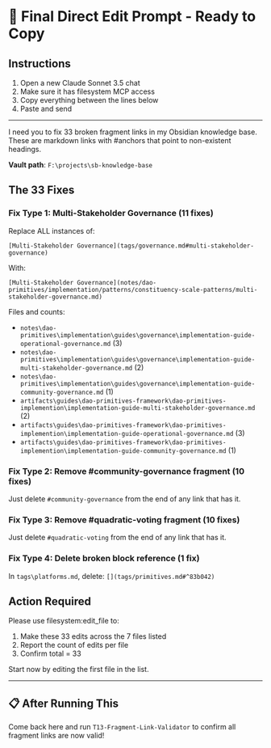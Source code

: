 # 🎯 Final Direct Edit Prompt - Ready to Copy

## Instructions
1. Open a new Claude Sonnet 3.5 chat
2. Make sure it has filesystem MCP access
3. Copy everything between the lines below
4. Paste and send

---

I need you to fix 33 broken fragment links in my Obsidian knowledge base. These are markdown links with #anchors that point to non-existent headings.

**Vault path**: `F:\projects\sb-knowledge-base`

## The 33 Fixes

### Fix Type 1: Multi-Stakeholder Governance (11 fixes)
Replace ALL instances of:
```
[Multi-Stakeholder Governance](tags/governance.md#multi-stakeholder-governance)
```
With:
```
[Multi-Stakeholder Governance](notes/dao-primitives/implementation/patterns/constituency-scale-patterns/multi-stakeholder-governance.md)
```

Files and counts:
- `notes\dao-primitives\implementation\guides\governance\implementation-guide-operational-governance.md` (3)
- `notes\dao-primitives\implementation\guides\governance\implementation-guide-multi-stakeholder-governance.md` (2)
- `notes\dao-primitives\implementation\guides\governance\implementation-guide-community-governance.md` (1)
- `artifacts\guides\dao-primitives-framework\dao-primitives-implemention\implementation-guide-multi-stakeholder-governance.md` (2)
- `artifacts\guides\dao-primitives-framework\dao-primitives-implemention\implementation-guide-operational-governance.md` (3)
- `artifacts\guides\dao-primitives-framework\dao-primitives-implemention\implementation-guide-community-governance.md` (1)

### Fix Type 2: Remove #community-governance fragment (10 fixes)
Just delete `#community-governance` from the end of any link that has it.

### Fix Type 3: Remove #quadratic-voting fragment (10 fixes)  
Just delete `#quadratic-voting` from the end of any link that has it.

### Fix Type 4: Delete broken block reference (1 fix)
In `tags\platforms.md`, delete: `[](tags/primitives.md#^83b042)`

## Action Required

Please use filesystem:edit_file to:
1. Make these 33 edits across the 7 files listed
2. Report the count of edits per file
3. Confirm total = 33

Start now by editing the first file in the list.

---

## 📋 After Running This

Come back here and run `T13-Fragment-Link-Validator` to confirm all fragment links are now valid!